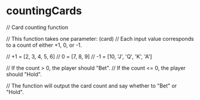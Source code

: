 # countingCards
// Card counting function

// This function takes one parameter: (card)
// Each input value corresponds to a count of either +1, 0, or -1.

// +1 = [2, 3, 4, 5, 6]
// 0 = [7, 8, 9]
// -1 = [10, 'J', 'Q', 'K', 'A']

// If the count > 0, the player should "Bet".
// If the count <= 0, the player should "Hold".

// The function will output the card count and say whether to "Bet" or "Hold".
